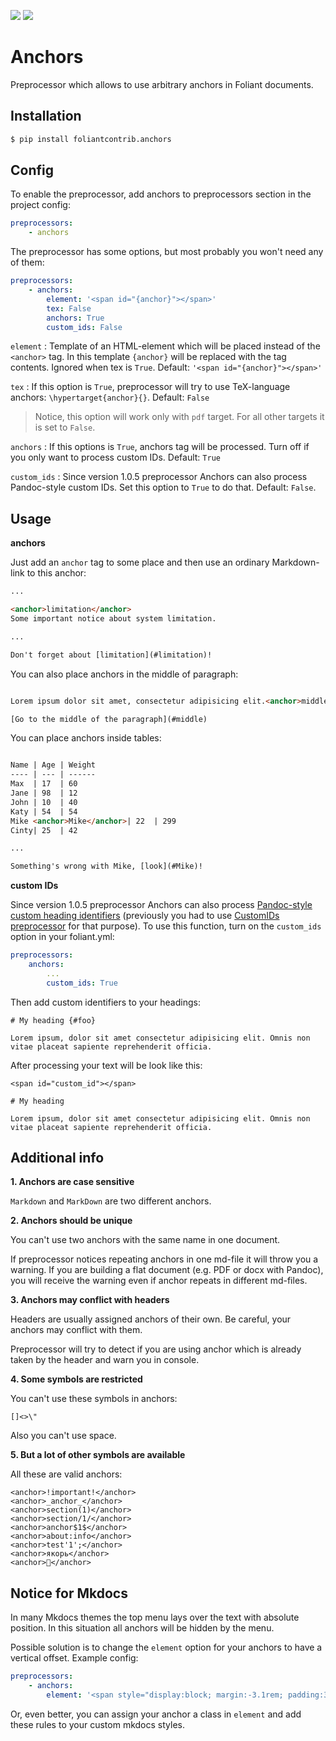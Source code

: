 [![](https://img.shields.io/pypi/v/foliantcontrib.anchors.svg)](https://pypi.org/project/foliantcontrib.anchors/)  [![](https://img.shields.io/github/v/tag/foliant-docs/foliantcontrib.anchors.svg?label=GitHub)](https://github.com/foliant-docs/foliantcontrib.anchors)

# Anchors

Preprocessor which allows to use arbitrary anchors in Foliant documents.

## Installation

```bash
$ pip install foliantcontrib.anchors
```

## Config

To enable the preprocessor, add anchors to preprocessors section in the project config:

```yaml
preprocessors:
    - anchors
```

The preprocessor has some options, but most probably you won't need any of them:

```yaml
preprocessors:
    - anchors:
        element: '<span id="{anchor}"></span>'
        tex: False
        anchors: True
        custom_ids: False
```

`element`
:   Template of an HTML-element which will be placed instead of the `<anchor>` tag. In this template `{anchor}` will be replaced with the tag contents. Ignored when tex is `True`. Default: `'<span id="{anchor}"></span>'`

`tex`
:   If this option is `True`, preprocessor will try to use TeX-language anchors: `\hypertarget{anchor}{}`. Default: `False`

> Notice, this option will work only with `pdf` target. For all other targets it is set to `False`.

`anchors`
:   If this options is `True`, anchors tag will be processed. Turn off if you only want to process custom IDs. Default: `True`

`custom_ids`
:   Since version 1.0.5 preprocessor Anchors can also process Pandoc-style custom IDs. Set this option to `True` to do that. Default: `False`.

## Usage

**anchors**

Just add an `anchor` tag to some place and then use an ordinary Markdown-link to this anchor:

```html
...

<anchor>limitation</anchor>
Some important notice about system limitation.

...

Don't forget about [limitation](#limitation)!

```

You can also place anchors in the middle of paragraph:

```html

Lorem ipsum dolor sit amet, consectetur adipisicing elit.<anchor>middle</anchor> Molestiae illum iusto, sequi magnam consequatur porro iste facere at fugiat est corrupti dolorum quidem sapiente pariatur rem, alias unde! Iste, aliquam.

[Go to the middle of the paragraph](#middle)

```

You can place anchors inside tables:

```html

Name | Age | Weight
---- | --- | ------
Max  | 17  | 60
Jane | 98  | 12
John | 10  | 40
Katy | 54  | 54
Mike <anchor>Mike</anchor>| 22  | 299
Cinty| 25  | 42

...

Something's wrong with Mike, [look](#Mike)!

```

**custom IDs**

Since version 1.0.5 preprocessor Anchors can also process [Pandoc-style custom heading identifiers](https://pandoc.org/MANUAL.html#heading-identifiers) (previously you had to use [CustomIDs preprocessor](https://foliant-docs.github.io/docs/preprocessors/customids/) for that purpose). To use this function, turn on the `custom_ids` option in your foliant.yml:

```yaml
preprocessors:
    anchors:
        ...
        custom_ids: True
```

Then add custom identifiers to your headings:

```
# My heading {#foo}

Lorem ipsum, dolor sit amet consectetur adipisicing elit. Omnis non vitae placeat sapiente reprehenderit officia.

```

After processing your text will be look like this:

```
<span id="custom_id"></span>

# My heading

Lorem ipsum, dolor sit amet consectetur adipisicing elit. Omnis non vitae placeat sapiente reprehenderit officia.

```

## Additional info

**1. Anchors are case sensitive**

`Markdown` and `MarkDown` are two different anchors.

**2. Anchors should be unique**

You can't use two anchors with the same name in one document.

If preprocessor notices repeating anchors in one md-file it will throw you a warning. If you are building a flat document (e.g. PDF or docx with Pandoc), you will receive the warning even if anchor repeats in different md-files.

**3. Anchors may conflict with headers**

Headers are usually assigned anchors of their own. Be careful, your anchors may conflict with them.

Preprocessor will try to detect if you are using anchor which is already taken by the header and warn you in console.

**4. Some symbols are restricted**

You can't use these symbols in anchors:

```
[]<>\"
```

Also you can't use space.

**5. But a lot of other symbols are available**

All these are valid anchors:

```
<anchor>!important!</anchor>
<anchor>_anchor_</anchor>
<anchor>section(1)</anchor>
<anchor>section/1/</anchor>
<anchor>anchor$1$</anchor>
<anchor>about:info</anchor>
<anchor>test'1';</anchor>
<anchor>якорь</anchor>
<anchor>👀</anchor>
```


## Notice for Mkdocs

In many Mkdocs themes the top menu lays over the text with absolute position. In this situation all anchors will be hidden by the menu.

Possible solution is to change the `element` option for your anchors to have a vertical offset. Example config:

```yaml
preprocessors:
    - anchors:
        element: '<span style="display:block; margin:-3.1rem; padding:3.1rem;" id="{anchor}"></span>'
```

Or, even better, you can assign your anchor a class in `element` and add these rules to your custom mkdocs styles.
